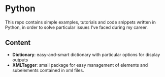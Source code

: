 # Python

This repo contains simple examples, tutorials and code snippets written in Python, in order to solve particular issues I've faced during my career.

## Content
- **Dictionary**: easy-and-smart dictionary with particular options for display outputs
- **XMLTagger**: small package for easy management of elements and subelements contained in xml files.

